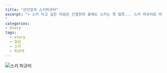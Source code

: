 ```yaml
---
title: "선인장과 스키피규어"
excerpt: "> 스키 타고 싶은 마음은 간절한데 올해도 스키는 못 탈듯... 스키 피규어로 마음을 달래본다.
"
categories:
- Story
tags:
  - story
  - 일상
  - 스키
  - 피규어
---
```


![스키 피규어](/sosimple/images/선인장과스키피규어.jpg)
